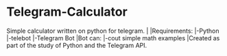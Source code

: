 # Telegram-Calculator
Simple calculator written on python for telegram. |
|Requirements: 
|-Python 
|-telebot 
|-Telegram Bot 
|Bot can: 
|-cout simple math examples
|Created as part of the study of Python and the Telegram API.
